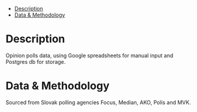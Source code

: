 * [Description](#description)
* [Data & Methodology](#data)

# Description

Opinion polls data, using Google spreadsheets for manual input and Postgres db for storage.


# Data & Methodology

Sourced from Slovak polling agencies Focus, Median, AKO, Polis and MVK. 

